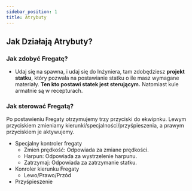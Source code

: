 ```yaml
---
sidebar_position: 1
title: Atrybuty
---
```

## Jak Działają Atrybuty?

### Jak zdobyć Fregatę?
- Udaj się na spawna, i udaj się do Inżyniera, tam zdobędziesz **projekt statku**, który pozwala na postawianie statku o ile masz wymagane materiały. **Ten kto postawi statek jest sterującym.** Natomiast kule armatnie są w recepturach.
### Jak sterować Fregatą?
Po postawieniu Fregaty otrzymujemy trzy przyciski do ekwipnku. Lewym przyciskiem zmieniamy kierunki/specjalności/przyśpieszenia, a prawym przyciskiem je aktywujemy.
- Specjalny kontroler fregaty
	- Zmień prędkość: Odpowiada za zmiane prędkości.
	- Harpun: Odpowiada za wystrzelenie harpunu.
	- Zatrzymaj: Odpowiada za zatrzymanie statku.
- Konroler kierunku Fregaty
	- Lewo/Prawo/Przód
- Przyśpieszenie